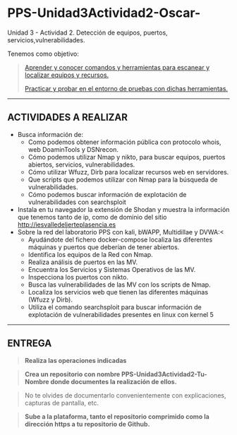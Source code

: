 # PPS-Unidad3Actividad2-Oscar-
Unidad 3 - Actividad 2. Detección de equipos, puertos, servicios,vulnerabilidades.

Tenemos como objetivo:

> [Aprender y conocer comandos y herramientas para escanear y localizar equipos y recursos.](/Aprendizaje.md)
>
> [Practicar y probar en el entorno de pruebas con dichas herramientas.](/Practicas.md)
---
## ACTIVIDADES A REALIZAR
- Busca información de:
	- Como podemos obtener información pública con protocolo whois, web DoaminTools y DSNrecon.
	- Cómo podemos utilizar Nmap y nikto,   para buscar equipos, puertos abiertos, servicios, vulnerabilidades.
	- Cómo utilizar Wfuzz, Dirb para localizar recursos web en servidores.
	- Que scripts que podemos utilizar con Nmap para la búsqueda de vulnerabilidades.
	- Cómo podemos buscar información de explotación de vulnerabilidades con searchsploit
- Instala en tu navegador la extensión de Shodan y muestra la información que tenemos tanto de ip, como de dominio del sitio http://iesvalledeljerteplasencia.es 
- Sobre la red del laboratorio PPS con kali, bWAPP, Multidillae y DVWA:<
	- Ayudándote del fichero docker-compose localiza las diferentes máquinas y puertos que deberían de tener abiertos.
	- Identifica los equipos de la Red con Nmap.
	- Realiza análisis de puertos en las MV.
	- Encuentra los Servicios y Sistemas Operativos de las MV.
	- Inspecciona los puertos con nikto.
	- Busca las vulnerabilidades de las MV con los scripts de Nmap.
	- Localiza los servicios web que tienen las diferentes máquinas (Wfuzz y Dirb).
	- Utiliza el comando searchsploit para buscar información de explotación de vulnerabilidades presentes en linux con kernel 5
---	
## ENTREGA

>__Realiza las operaciones indicadas__

>__Crea un repositorio  con nombre PPS-Unidad3Actividad2-Tu-Nombre donde documentes la realización de ellos.__

> No te olvides de documentarlo convenientemente con explicaciones, capturas de pantalla, etc.

>__Sube a la plataforma, tanto el repositorio comprimido como la dirección https a tu repositorio de Github.__
